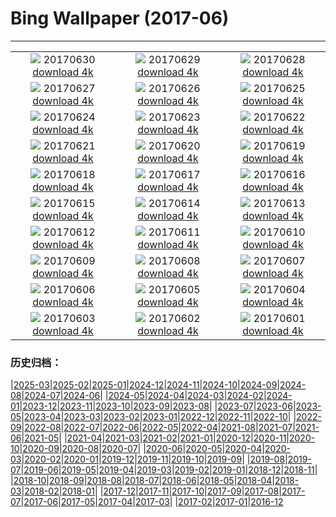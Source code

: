 # Bing Wallpaper (2017-06)
**************
| | | |
| :----: | :----: | :----: |
| ![](https://www.bing.com/az/hprichbg/rb/SunwaptaFalls_ZH-CN10005625957_1920x1080.jpg) 20170630 [download 4k](https://www.bing.com/az/hprichbg/rb/SunwaptaFalls_ZH-CN10005625957_UHD.jpg) | ![](https://www.bing.com/az/hprichbg/rb/EuropeanFlamingo_ZH-CN10494194429_1920x1080.jpg) 20170629 [download 4k](https://www.bing.com/az/hprichbg/rb/EuropeanFlamingo_ZH-CN10494194429_UHD.jpg) | ![](https://www.bing.com/az/hprichbg/rb/NorddorfPath_ZH-CN10408895135_1920x1080.jpg) 20170628 [download 4k](https://www.bing.com/az/hprichbg/rb/NorddorfPath_ZH-CN10408895135_UHD.jpg) |
| ![](https://www.bing.com/az/hprichbg/rb/JoshuaTrees_ZH-CN10998673288_1920x1080.jpg) 20170627 [download 4k](https://www.bing.com/az/hprichbg/rb/JoshuaTrees_ZH-CN10998673288_UHD.jpg) | ![](https://www.bing.com/az/hprichbg/rb/CallanishSS_ZH-CN12559903397_1920x1080.jpg) 20170626 [download 4k](https://www.bing.com/az/hprichbg/rb/CallanishSS_ZH-CN12559903397_UHD.jpg) | ![](https://www.bing.com/az/hprichbg/rb/MadagascarLemurs_ZH-CN7754035615_1920x1080.jpg) 20170625 [download 4k](https://www.bing.com/az/hprichbg/rb/MadagascarLemurs_ZH-CN7754035615_UHD.jpg) |
| ![](https://www.bing.com/az/hprichbg/rb/SanLorenzo_ZH-CN7625061136_1920x1080.jpg) 20170624 [download 4k](https://www.bing.com/az/hprichbg/rb/SanLorenzo_ZH-CN7625061136_UHD.jpg) | ![](https://www.bing.com/az/hprichbg/rb/HawaiiSwim_ZH-CN7233619332_1920x1080.jpg) 20170623 [download 4k](https://www.bing.com/az/hprichbg/rb/HawaiiSwim_ZH-CN7233619332_UHD.jpg) | ![](https://www.bing.com/az/hprichbg/rb/MooneyFalls_ZH-CN11568488094_1920x1080.jpg) 20170622 [download 4k](https://www.bing.com/az/hprichbg/rb/MooneyFalls_ZH-CN11568488094_UHD.jpg) |
| ![](https://www.bing.com/az/hprichbg/rb/AKFox_ZH-CN8586782340_1920x1080.jpg) 20170621 [download 4k](https://www.bing.com/az/hprichbg/rb/AKFox_ZH-CN8586782340_UHD.jpg) | ![](https://www.bing.com/az/hprichbg/rb/ChobeChick_ZH-CN9997116812_1920x1080.jpg) 20170620 [download 4k](https://www.bing.com/az/hprichbg/rb/ChobeChick_ZH-CN9997116812_UHD.jpg) | ![](https://www.bing.com/az/hprichbg/rb/PlayaRoja_ZH-CN11120265765_1920x1080.jpg) 20170619 [download 4k](https://www.bing.com/az/hprichbg/rb/PlayaRoja_ZH-CN11120265765_UHD.jpg) |
| ![](https://www.bing.com/az/hprichbg/rb/AeoniumLeaf_ZH-CN7490448951_1920x1080.jpg) 20170618 [download 4k](https://www.bing.com/az/hprichbg/rb/AeoniumLeaf_ZH-CN7490448951_UHD.jpg) | ![](https://www.bing.com/az/hprichbg/rb/TurDad_ZH-CN11748481038_1920x1080.jpg) 20170617 [download 4k](https://www.bing.com/az/hprichbg/rb/TurDad_ZH-CN11748481038_UHD.jpg) | ![](https://www.bing.com/az/hprichbg/rb/ThufaHill_ZH-CN8809655435_1920x1080.jpg) 20170616 [download 4k](https://www.bing.com/az/hprichbg/rb/ThufaHill_ZH-CN8809655435_UHD.jpg) |
| ![](https://www.bing.com/az/hprichbg/rb/FireDragonfly_ZH-CN9623816108_1920x1080.jpg) 20170615 [download 4k](https://www.bing.com/az/hprichbg/rb/FireDragonfly_ZH-CN9623816108_UHD.jpg) | ![](https://www.bing.com/az/hprichbg/rb/TOAD_ZH-CN7336795473_1920x1080.jpg) 20170614 [download 4k](https://www.bing.com/az/hprichbg/rb/TOAD_ZH-CN7336795473_UHD.jpg) | ![](https://www.bing.com/az/hprichbg/rb/WolfeCreekCrater_ZH-CN10953577427_1920x1080.jpg) 20170613 [download 4k](https://www.bing.com/az/hprichbg/rb/WolfeCreekCrater_ZH-CN10953577427_UHD.jpg) |
| ![](https://www.bing.com/az/hprichbg/rb/NiemeyerCenter_ZH-CN8964518609_1920x1080.jpg) 20170612 [download 4k](https://www.bing.com/az/hprichbg/rb/NiemeyerCenter_ZH-CN8964518609_UHD.jpg) | ![](https://www.bing.com/az/hprichbg/rb/DinosaurPP_ZH-CN14544073422_1920x1080.jpg) 20170611 [download 4k](https://www.bing.com/az/hprichbg/rb/DinosaurPP_ZH-CN14544073422_UHD.jpg) | ![](https://www.bing.com/az/hprichbg/rb/MagnificentGBR_ZH-CN10789151183_1920x1080.jpg) 20170610 [download 4k](https://www.bing.com/az/hprichbg/rb/MagnificentGBR_ZH-CN10789151183_UHD.jpg) |
| ![](https://www.bing.com/az/hprichbg/rb/LibraryofCelsus_ZH-CN11719117244_1920x1080.jpg) 20170609 [download 4k](https://www.bing.com/az/hprichbg/rb/LibraryofCelsus_ZH-CN11719117244_UHD.jpg) | ![](https://www.bing.com/az/hprichbg/rb/BalmhornRegion_ZH-CN7523037492_1920x1080.jpg) 20170608 [download 4k](https://www.bing.com/az/hprichbg/rb/BalmhornRegion_ZH-CN7523037492_UHD.jpg) | ![](https://www.bing.com/az/hprichbg/rb/OceanCurrents_ZH-CN13704695457_1920x1080.jpg) 20170607 [download 4k](https://www.bing.com/az/hprichbg/rb/OceanCurrents_ZH-CN13704695457_UHD.jpg) |
| ![](https://www.bing.com/az/hprichbg/rb/Prayercard_ZH-CN13472871640_1920x1080.jpg) 20170606 [download 4k](https://www.bing.com/az/hprichbg/rb/Prayercard_ZH-CN13472871640_UHD.jpg) | ![](https://www.bing.com/az/hprichbg/rb/EtretatSunrise_ZH-CN10891175350_1920x1080.jpg) 20170605 [download 4k](https://www.bing.com/az/hprichbg/rb/EtretatSunrise_ZH-CN10891175350_UHD.jpg) | ![](https://www.bing.com/az/hprichbg/rb/KaprunDam_ZH-CN9638804777_1920x1080.jpg) 20170604 [download 4k](https://www.bing.com/az/hprichbg/rb/KaprunDam_ZH-CN9638804777_UHD.jpg) |
| ![](https://www.bing.com/az/hprichbg/rb/BluestripedFangblenny_ZH-CN10868881606_1920x1080.jpg) 20170603 [download 4k](https://www.bing.com/az/hprichbg/rb/BluestripedFangblenny_ZH-CN10868881606_UHD.jpg) | ![](https://www.bing.com/az/hprichbg/rb/TexasBluebonnets_ZH-CN10361963785_1920x1080.jpg) 20170602 [download 4k](https://www.bing.com/az/hprichbg/rb/TexasBluebonnets_ZH-CN10361963785_UHD.jpg) | ![](https://www.bing.com/az/hprichbg/rb/PonteSantAngelo_ZH-CN15413822788_1920x1080.jpg) 20170601 [download 4k](https://www.bing.com/az/hprichbg/rb/PonteSantAngelo_ZH-CN15413822788_UHD.jpg) |

### 历史归档：

|[2025-03](2025-03/2025-03.md)|[2025-02](2025-02/2025-02.md)|[2025-01](2025-01/2025-01.md)|[2024-12](2024-12/2024-12.md)|[2024-11](2024-11/2024-11.md)|[2024-10](2024-10/2024-10.md)|[2024-09](2024-09/2024-09.md)|[2024-08](2024-08/2024-08.md)|[2024-07](2024-07/2024-07.md)|[2024-06](2024-06/2024-06.md)|
|[2024-05](2024-05/2024-05.md)|[2024-04](2024-04/2024-04.md)|[2024-03](2024-03/2024-03.md)|[2024-02](2024-02/2024-02.md)|[2024-01](2024-01/2024-01.md)|[2023-12](2023-12/2023-12.md)|[2023-11](2023-11/2023-11.md)|[2023-10](2023-10/2023-10.md)|[2023-09](2023-09/2023-09.md)|[2023-08](2023-08/2023-08.md)|
|[2023-07](2023-07/2023-07.md)|[2023-06](2023-06/2023-06.md)|[2023-05](2023-05/2023-05.md)|[2023-04](2023-04/2023-04.md)|[2023-03](2023-03/2023-03.md)|[2023-02](2023-02/2023-02.md)|[2023-01](2023-01/2023-01.md)|[2022-12](2022-12/2022-12.md)|[2022-11](2022-11/2022-11.md)|[2022-10](2022-10/2022-10.md)|
|[2022-09](2022-09/2022-09.md)|[2022-08](2022-08/2022-08.md)|[2022-07](2022-07/2022-07.md)|[2022-06](2022-06/2022-06.md)|[2022-05](2022-05/2022-05.md)|[2022-04](2022-04/2022-04.md)|[2021-08](2021-08/2021-08.md)|[2021-07](2021-07/2021-07.md)|[2021-06](2021-06/2021-06.md)|[2021-05](2021-05/2021-05.md)|
|[2021-04](2021-04/2021-04.md)|[2021-03](2021-03/2021-03.md)|[2021-02](2021-02/2021-02.md)|[2021-01](2021-01/2021-01.md)|[2020-12](2020-12/2020-12.md)|[2020-11](2020-11/2020-11.md)|[2020-10](2020-10/2020-10.md)|[2020-09](2020-09/2020-09.md)|[2020-08](2020-08/2020-08.md)|[2020-07](2020-07/2020-07.md)|
|[2020-06](2020-06/2020-06.md)|[2020-05](2020-05/2020-05.md)|[2020-04](2020-04/2020-04.md)|[2020-03](2020-03/2020-03.md)|[2020-02](2020-02/2020-02.md)|[2020-01](2020-01/2020-01.md)|[2019-12](2019-12/2019-12.md)|[2019-11](2019-11/2019-11.md)|[2019-10](2019-10/2019-10.md)|[2019-09](2019-09/2019-09.md)|
|[2019-08](2019-08/2019-08.md)|[2019-07](2019-07/2019-07.md)|[2019-06](2019-06/2019-06.md)|[2019-05](2019-05/2019-05.md)|[2019-04](2019-04/2019-04.md)|[2019-03](2019-03/2019-03.md)|[2019-02](2019-02/2019-02.md)|[2019-01](2019-01/2019-01.md)|[2018-12](2018-12/2018-12.md)|[2018-11](2018-11/2018-11.md)|
|[2018-10](2018-10/2018-10.md)|[2018-09](2018-09/2018-09.md)|[2018-08](2018-08/2018-08.md)|[2018-07](2018-07/2018-07.md)|[2018-06](2018-06/2018-06.md)|[2018-05](2018-05/2018-05.md)|[2018-04](2018-04/2018-04.md)|[2018-03](2018-03/2018-03.md)|[2018-02](2018-02/2018-02.md)|[2018-01](2018-01/2018-01.md)|
|[2017-12](2017-12/2017-12.md)|[2017-11](2017-11/2017-11.md)|[2017-10](2017-10/2017-10.md)|[2017-09](2017-09/2017-09.md)|[2017-08](2017-08/2017-08.md)|[2017-07](2017-07/2017-07.md)|[2017-06](2017-06/2017-06.md)|[2017-05](2017-05/2017-05.md)|[2017-04](2017-04/2017-04.md)|[2017-03](2017-03/2017-03.md)|
|[2017-02](2017-02/2017-02.md)|[2017-01](2017-01/2017-01.md)|[2016-12](2016-12/2016-12.md)